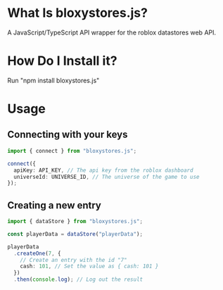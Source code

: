 # What Is bloxystores.js?

A JavaScript/TypeScript API wrapper for the roblox datastores web API.

# How Do I Install it?

Run "npm install bloxystores.js"

# Usage

## Connecting with your keys

```ts
import { connect } from "bloxystores.js";

connect({
  apiKey: API_KEY, // The api key from the roblox dashboard
  universeId: UNIVERSE_ID, // The universe of the game to use
});
```

## Creating a new entry

```ts
import { dataStore } from "bloxystores.js";

const playerData = dataStore("playerData");

playerData
  .createOne(7, {
    // Create an entry with the id "7"
    cash: 101, // Set the value as { cash: 101 }
  })
  .then(console.log); // Log out the result
```
